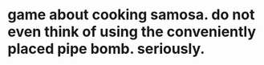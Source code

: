 # game about cooking samosa. do not even think of using the conveniently placed pipe bomb. seriously.
